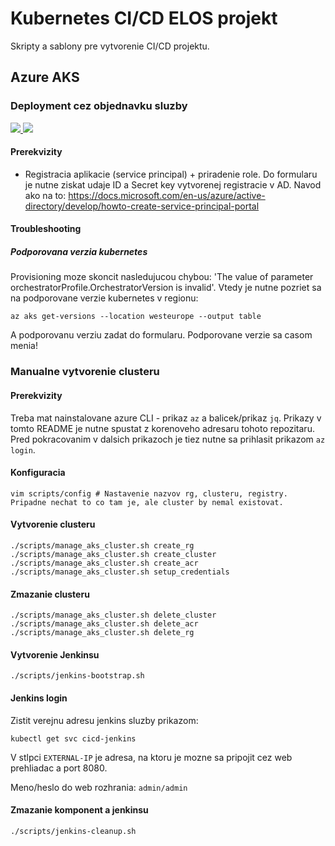 # Kubernetes CI/CD ELOS projekt

Skripty a sablony pre vytvorenie CI/CD projektu.

## Azure AKS

### Deployment cez objednavku sluzby

<a href="https://portal.azure.com/#create/Microsoft.Template/uri/https%3A%2F%2Fraw.githubusercontent.com%2Felos-tech%2Fkubernetes-cicd%2Fmaster%2Fazure%2Fazuredeploy.json" target="_blank">
    <img src="http://azuredeploy.net/deploybutton.png"/>
</a>
<a href="http://armviz.io/#/?load=https%3A%2F%2Fraw.githubusercontent.com%2Felos-tech%2Fkubernetes-cicd%2Fmaster%2Fazure%2Fazuredeploy.json" target="_blank">
    <img src="http://armviz.io/visualizebutton.png"/>
</a>

#### Prerekvizity

* Registracia aplikacie (service principal) + priradenie role. Do formularu je nutne ziskat udaje ID a Secret key vytvorenej registracie v AD. Navod ako na to: https://docs.microsoft.com/en-us/azure/active-directory/develop/howto-create-service-principal-portal

#### Troubleshooting

##### Podporovana verzia kubernetes

Provisioning moze skoncit nasledujucou chybou: 'The value of parameter orchestratorProfile.OrchestratorVersion is invalid'. Vtedy je nutne pozriet sa na podporovane verzie kubernetes v regionu:

```
az aks get-versions --location westeurope --output table
```

A podporovanu verziu zadat do formularu. Podporovane verzie sa casom menia!

### Manualne vytvorenie clusteru

#### Prerekvizity

Treba mat nainstalovane azure CLI - prikaz `az` a balicek/prikaz `jq`.
Prikazy v tomto README je nutne spustat z korenoveho adresaru tohoto repozitaru.
Pred pokracovanim v dalsich prikazoch je tiez nutne sa prihlasit prikazom `az login`.

#### Konfiguracia

```
vim scripts/config # Nastavenie nazvov rg, clusteru, registry. Pripadne nechat to co tam je, ale cluster by nemal existovat.
```

#### Vytvorenie clusteru

```
./scripts/manage_aks_cluster.sh create_rg
./scripts/manage_aks_cluster.sh create_cluster
./scripts/manage_aks_cluster.sh create_acr
./scripts/manage_aks_cluster.sh setup_credentials
```

#### Zmazanie clusteru

```
./scripts/manage_aks_cluster.sh delete_cluster
./scripts/manage_aks_cluster.sh delete_acr
./scripts/manage_aks_cluster.sh delete_rg
```

#### Vytvorenie Jenkinsu

```
./scripts/jenkins-bootstrap.sh
```

#### Jenkins login

Zistit verejnu adresu jenkins sluzby prikazom:

```
kubectl get svc cicd-jenkins
```

V stlpci `EXTERNAL-IP` je adresa, na ktoru je mozne sa pripojit cez web prehliadac a port 8080.

Meno/heslo do web rozhrania: `admin/admin`

#### Zmazanie komponent a jenkinsu

```
./scripts/jenkins-cleanup.sh
```
